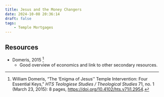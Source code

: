 ```yaml
---
title: Jesus and the Money Changers
date: 2024-10-08 20:36:14
draft: false
tags:
    - Temple Mortgages
---
```


## Resources
- Domeris, 2015 [^1]
    - Good overview of economics and link to other secondary resources.


[^1]: William Domeris, “The ‘Enigma of Jesus’’ Temple Intervention: Four Essential Keys,” <i>HTS Teologiese Studies / Theological Studies</i> 71, no. 1 (March 23, 2015): 8 pages, https://doi.org/10.4102/hts.v71i1.2954.
